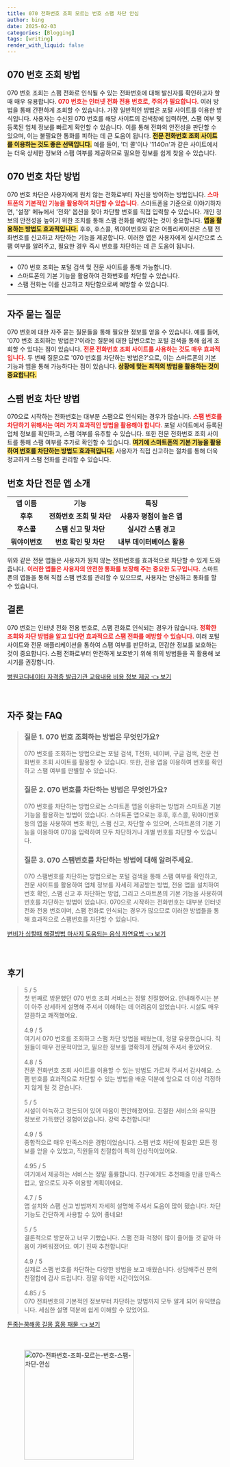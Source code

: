 ```yaml
---
title: 070 전화번호 조회 모르는 번호 스팸 차단 안심
author: bing
date: 2025-02-03
categories: [Blogging]
tags: [writing]
render_with_liquid: false
---
```



<h2 id='070번호조회'>070 번호 조회 방법</h2>

<p>070 번호 조회는 스팸 전화로 인식될 수 있는 전화번호에 대해 발신자를 확인하고자 할 때 매우 유용합니다. <b><span style="color: #ee2323;">070 번호는 인터넷 전화 전용 번호로, 주의가 필요합니다.</span></b> 여러 방법을 통해 간편하게 조회할 수 있습니다. 가장 일반적인 방법은 포털 사이트를 이용한 방식입니다. 사용자는 수신된 070 번호를 해당 사이트의 검색창에 입력하면, 스팸 여부 및 등록된 업체 정보를 빠르게 확인할 수 있습니다. 이를 통해 전화의 안전성을 판단할 수 있으며, 이는 불필요한 통화를 피하는 데 큰 도움이 됩니다. <b><span style="background-color: #ffe066;">전문 전화번호 조회 사이트를 이용하는 것도 좋은 선택입니다.</span></b> 예를 들어, '더 콜'이나 '114On'과 같은 사이트에서는 더욱 상세한 정보와 스팸 여부를 제공하므로 필요한 정보를 쉽게 찾을 수 있습니다.</p>

<h2 id='070번호차단'>070 번호 차단 방법</h2>

<p>070 번호 차단은 사용자에게 원치 않는 전화로부터 자신을 방어하는 방법입니다. <b><span style="color: #ee2323;">스마트폰의 기본적인 기능을 활용하여 차단할 수 있습니다.</span></b> 스마트폰을 기준으로 이야기하자면, '설정' 메뉴에서 '전화' 옵션을 찾아 차단할 번호를 직접 입력할 수 있습니다. 개인 정보의 안전성을 높이기 위한 조치를 통해 스팸 전화를 예방하는 것이 중요합니다. <b><span style="background-color: #ffe066;">앱을 활용하는 방법도 효과적입니다.</span></b> 후후, 후스콜, 뭐야이번호와 같은 어플리케이션은 스팸 전화번호를 신고하고 차단하는 기능을 제공합니다. 이러한 앱은 사용자에게 실시간으로 스팸 여부를 알려주고, 필요한 경우 즉시 번호를 차단하는 데 큰 도움이 됩니다.</p>

<hr />

<ul>
    <li>070 번호 조회는 포털 검색 및 전문 사이트를 통해 가능합니다.</li>
    <li>스마트폰의 기본 기능을 활용하여 전화번호를 차단할 수 있습니다.</li>
    <li>스팸 전화는 이를 신고하고 차단함으로써 예방할 수 있습니다.</li>
</ul>

<hr />

<h2 id='자주묻는질문'>자주 묻는 질문</h2>

<p>070 번호에 대한 자주 묻는 질문들을 통해 필요한 정보를 얻을 수 있습니다. 예를 들어, '070 번호 조회하는 방법은?'이라는 질문에 대한 답변으로는 포털 검색을 통해 쉽게 조회할 수 있다는 점이 있습니다. <b><span style="color: #ee2323;">전문 전화번호 조회 사이트를 사용하는 것도 매우 효과적입니다.</span></b> 두 번째 질문으로 '070 번호를 차단하는 방법은?'으로, 이는 스마트폰의 기본 기능과 앱을 통해 가능하다는 점이 있습니다. <b><span style="background-color: #ffe066;">상황에 맞는 최적의 방법을 활용하는 것이 중요합니다.</span></b></p>

<h2 id='스팸번호차단'>스팸 번호 차단 방법</h2>

<p>070으로 시작하는 전화번호는 대부분 스팸으로 인식되는 경우가 많습니다. <b><span style="color: #ee2323;">스팸 번호를 차단하기 위해서는 여러 가지 효과적인 방법을 활용해야 합니다.</span></b> 포털 사이트에서 등록된 업체 정보를 확인하고, 스팸 여부를 유추할 수 있습니다. 또한 전문 전화번호 조회 사이트를 통해 스팸 여부를 추가로 확인할 수 있습니다. <b><span style="background-color: #ffe066;">여기에 스마트폰의 기본 기능을 활용하여 번호를 차단하는 방법도 효과적입니다.</span></b> 사용자가 직접 신고하는 절차를 통해 더욱 정교하게 스팸 전화를 관리할 수 있습니다.</p>

<h2 id='번호차단전문앱'>번호 차단 전문 앱 소개</h2>

<table>
    <tr>
        <td style="text-align: center; height: 17px;"><b>앱 이름</b></td>
        <td style="text-align: center; height: 17px;"><b>기능</b></td>
        <td style="text-align: center; height: 17px;"><b>특징</b></td>
    </tr>
    <tr>
        <td style="text-align: center; height: 17px;"><b>후후</b></td>
        <td style="text-align: center; height: 17px;"><b>전화번호 조회 및 차단</b></td>
        <td style="text-align: center; height: 17px;"><b>사용자 평점이 높은 앱</b></td>
    </tr>
    <tr>
        <td style="text-align: center; height: 17px;"><b>후스콜</b></td>
        <td style="text-align: center; height: 17px;"><b>스팸 신고 및 차단</b></td>
        <td style="text-align: center; height: 17px;"><b>실시간 스팸 경고</b></td>
    </tr>
    <tr>
        <td style="text-align: center; height: 17px;"><b>뭐야이번호</b></td>
        <td style="text-align: center; height: 17px;"><b>번호 확인 및 차단</b></td>
        <td style="text-align: center; height: 17px;"><b>내부 데이터베이스 활용</b></td>
    </tr>
</table>

<p>위와 같은 전문 앱들은 사용자가 원치 않는 전화번호를 효과적으로 차단할 수 있게 도와줍니다. <b><span style="color: #ee2323;">이러한 앱들은 사용자의 안전한 통화를 보장해 주는 중요한 도구입니다.</span></b> 스마트폰의 앱들을 통해 직접 스팸 번호를 관리할 수 있으므로, 사용자는 안심하고 통화를 할 수 있습니다.</p>

<h2 id='결론'>결론</h2>

<p>070 번호는 인터넷 전화 전용 번호로, 스팸 전화로 인식되는 경우가 많습니다. <b><span style="color: #ee2323;">정확한 조회와 차단 방법을 알고 있다면 효과적으로 스팸 전화를 예방할 수 있습니다.</span></b> 여러 포털 사이트와 전문 애플리케이션을 통하여 스팸 여부를 판단하고, 민감한 정보를 보호하는 것이 중요합니다. 스팸 전화로부터 안전하게 보호받기 위해 위의 방법들을 꼭 활용해 보시기를 권장합니다.</p>


<p><a class="click-button" title="병원코디네이터 자격증 발급기관 교육내용 비용 정보 제공" href="https://aptwhite.github.io/posts/%EB%B3%91%EC%9B%90%EC%BD%94%EB%94%94%EB%84%A4%EC%9D%B4%ED%84%B0-%EC%9E%90%EA%B2%A9%EC%A6%9D-%EB%B0%9C%EA%B8%89%EA%B8%B0%EA%B4%80-%EA%B5%90%EC%9C%A1%EB%82%B4%EC%9A%A9-%EB%B9%84%EC%9A%A9-%EC%A0%95%EB%B3%B4-%EC%A0%9C%EA%B3%B5/" rel="dofollow">병원코디네이터 자격증 발급기관 교육내용 비용 정보 제공 👈 보기</a></p><br>
<h2 id='자주_찾는_FAQ'>자주 찾는 FAQ</h2>
<div itemscope="" itemtype="https://schema.org/FAQPage"> 
<blockquote> 
<div itemscope="" itemprop="mainEntity" itemtype="https://schema.org/Question"> 
<h3 itemprop="name">질문 1. 070 번호 조회하는 방법은 무엇인가요?</h3> 
<div itemscope="" itemprop="acceptedAnswer" itemtype="https://schema.org/Answer"> 
<span itemprop="text"> 
<p>070 번호를 조회하는 방법으로는 포털 검색, T전화, 네이버, 구글 검색, 전문 전화번호 조회 사이트를 활용할 수 있습니다. 또한, 전용 앱을 이용하여 번호를 확인하고 스팸 여부를 판별할 수 있습니다.</p> 
</span> 
</div> 
</div> 
<div itemscope="" itemprop="mainEntity" itemtype="https://schema.org/Question"> 
<h3 itemprop="name">질문 2. 070 번호를 차단하는 방법은 무엇인가요?</h3> 
<div itemscope="" itemprop="acceptedAnswer" itemtype="https://schema.org/Answer"> 
<span itemprop="text"> 
<p>070 번호를 차단하는 방법으로는 스마트폰 앱을 이용하는 방법과 스마트폰 기본 기능을 활용하는 방법이 있습니다. 스마트폰 앱으로는 후후, 후스콜, 뭐야이번호 등의 앱을 사용하여 번호 확인, 스팸 신고, 차단할 수 있으며, 스마트폰의 기본 기능을 이용하여 070을 입력하여 모두 차단하거나 개별 번호를 차단할 수 있습니다.</p> 
</span> 
</div> 
</div> 
<div itemscope="" itemprop="mainEntity" itemtype="https://schema.org/Question"> 
<h3 itemprop="name">질문 3. 070 스팸번호를 차단하는 방법에 대해 알려주세요.</h3> 
<div itemscope="" itemprop="acceptedAnswer" itemtype="https://schema.org/Answer"> 
<span itemprop="text"> 
<p>070 스팸번호를 차단하는 방법으로는 포털 검색을 통해 스팸 여부를 확인하고, 전문 사이트를 활용하여 업체 정보를 자세히 제공받는 방법, 전용 앱을 설치하여 번호 확인, 스팸 신고 후 차단하는 방법, 그리고 스마트폰의 기본 기능을 사용하여 번호를 차단하는 방법이 있습니다. 070으로 시작하는 전화번호는 대부분 인터넷 전화 전용 번호이며, 스팸 전화로 인식되는 경우가 많으므로 이러한 방법들을 통해 효과적으로 스팸번호를 차단할 수 있습니다.</p> 
</span> 
</div> 
</div> 
</blockquote> 
</div>
<p><a class="click-button" title="변비가 심할때 해결방법 마사지 도움되는 음식 자연요법" href="https://aptwhite.github.io/posts/%EB%B3%80%EB%B9%84%EA%B0%80-%EC%8B%AC%ED%95%A0%EB%95%8C-%ED%95%B4%EA%B2%B0%EB%B0%A9%EB%B2%95-%EB%A7%88%EC%82%AC%EC%A7%80-%EB%8F%84%EC%9B%80%EB%90%98%EB%8A%94-%EC%9D%8C%EC%8B%9D-%EC%9E%90%EC%97%B0%EC%9A%94%EB%B2%95/" rel="dofollow">변비가 심할때 해결방법 마사지 도움되는 음식 자연요법 👈 보기</a></p><br>
<h2 id='후기'>후기</h2>
<div itemscope itemtype="https://schema.org/Product">
  <blockquote>
  <div itemprop="review" itemscope itemtype="https://schema.org/Review">
      <div itemprop="reviewRating" itemscope itemtype="https://schema.org/Rating"> <span itemprop="ratingValue">5</span> / <span itemprop="bestRating">5</span> </div>
      <span itemprop="reviewBody">첫 번째로 방문했던 070 번호 조회 서비스는 정말 친절했어요. 안내해주시는 분이 아주 상세하게 설명해 주셔서 이해하는 데 어려움이 없었습니다. 시설도 매우 깔끔하고 쾌적했어요.</span>
  </div>
  <br>
  <div itemprop="review" itemscope itemtype="https://schema.org/Review">
      <div itemprop="reviewRating" itemscope itemtype="https://schema.org/Rating"> <span itemprop="ratingValue">4.9</span> / <span itemprop="bestRating">5</span> </div>
      <span itemprop="reviewBody">여기서 070 번호를 조회하고 스팸 차단 방법을 배웠는데, 정말 유용했습니다. 직원들이 매우 전문적이었고, 필요한 정보를 명확하게 전달해 주셔서 좋았어요.</span>
  </div>
  <br>
  <div itemprop="review" itemscope itemtype="https://schema.org/Review">
      <div itemprop="reviewRating" itemscope itemtype="https://schema.org/Rating"> <span itemprop="ratingValue">4.8</span> / <span itemprop="bestRating">5</span> </div>
      <span itemprop="reviewBody">전문 전화번호 조회 사이트를 이용할 수 있는 방법도 가르쳐 주셔서 감사해요. 스팸 번호를 효과적으로 차단할 수 있는 방법을 배운 덕분에 앞으로 더 이상 걱정하지 않게 될 것 같습니다.</span>
  </div>
  <br>
  <div itemprop="review" itemscope itemtype="https://schema.org/Review">
      <div itemprop="reviewRating" itemscope itemtype="https://schema.org/Rating"> <span itemprop="ratingValue">5</span> / <span itemprop="bestRating">5</span> </div>
      <span itemprop="reviewBody">시설이 아늑하고 정돈되어 있어 마음이 편안해졌어요. 친절한 서비스와 유익한 정보로 가득했던 경험이었습니다. 강력 추천합니다!</span>
  </div>
  <br>
  <div itemprop="review" itemscope itemtype="https://schema.org/Review">
      <div itemprop="reviewRating" itemscope itemtype="https://schema.org/Rating"> <span itemprop="ratingValue">4.9</span> / <span itemprop="bestRating">5</span> </div>
      <span itemprop="reviewBody">종합적으로 매우 만족스러운 경험이었습니다. 스팸 번호 차단에 필요한 모든 정보를 얻을 수 있었고, 직원들의 친절함이 특히 인상적이었어요.</span>
  </div>
  <br>
  <div itemprop="review" itemscope itemtype="https://schema.org/Review">
      <div itemprop="reviewRating" itemscope itemtype="https://schema.org/Rating"> <span itemprop="ratingValue">4.95</span> / <span itemprop="bestRating">5</span> </div>
      <span itemprop="reviewBody">여기에서 제공하는 서비스는 정말 훌륭합니다. 친구에게도 추천해줄 만큼 만족스럽고, 앞으로도 자주 이용할 계획이에요.</span>
  </div>
  <br>
  <div itemprop="review" itemscope itemtype="https://schema.org/Review">
      <div itemprop="reviewRating" itemscope itemtype="https://schema.org/Rating"> <span itemprop="ratingValue">4.7</span> / <span itemprop="bestRating">5</span> </div>
      <span itemprop="reviewBody">앱 설치와 스팸 신고 방법까지 자세히 설명해 주셔서 도움이 많이 됐습니다. 차단 기능도 간단하게 사용할 수 있어 좋네요!</span>
  </div>
  <br>
  <div itemprop="review" itemscope itemtype="https://schema.org/Review">
      <div itemprop="reviewRating" itemscope itemtype="https://schema.org/Rating"> <span itemprop="ratingValue">5</span> / <span itemprop="bestRating">5</span> </div>
      <span itemprop="reviewBody">결론적으로 방문하고 너무 기뻤습니다. 스팸 전화 걱정이 많이 줄어들 것 같아 마음이 가벼워졌어요. 여기 진짜 추천합니다!</span>
  </div>
  <br>
  <div itemprop="review" itemscope itemtype="https://schema.org/Review">
      <div itemprop="reviewRating" itemscope itemtype="https://schema.org/Rating"> <span itemprop="ratingValue">4.9</span> / <span itemprop="bestRating">5</span> </div>
      <span itemprop="reviewBody">실제로 스팸 번호를 차단하는 다양한 방법을 보고 배웠습니다. 상담해주신 분의 친절함에 감사 드립니다. 정말 유익한 시간이었어요.</span>
  </div>
  <br>
  <div itemprop="review" itemscope itemtype="https://schema.org/Review">
      <div itemprop="reviewRating" itemscope itemtype="https://schema.org/Rating"> <span itemprop="ratingValue">4.85</span> / <span itemprop="bestRating">5</span> </div>
      <span itemprop="reviewBody">070 전화번호의 기본적인 정보부터 차단하는 방법까지 모두 알게 되어 유익했습니다. 세심한 설명 덕분에 쉽게 이해할 수 있었어요.</span>
  </div>
  </blockquote>
</div>
<p><a class="click-button" title="돈줍는꿈해몽 길몽 흉몽 재물" href="https://aptwhite.github.io/posts/%EB%8F%88%EC%A4%8D%EB%8A%94%EA%BF%88%ED%95%B4%EB%AA%BD-%EA%B8%B8%EB%AA%BD-%ED%9D%89%EB%AA%BD-%EC%9E%AC%EB%AC%BC/" rel="dofollow">돈줍는꿈해몽 길몽 흉몽 재물 👈 보기</a></p><br>
<figure class="image"><img src="https://aptwhite.github.io/assets/img/thumbnail/070-전화번호-조회-모르는-번호-스팸-차단-안심.webp" alt="070-전화번호-조회-모르는-번호-스팸-차단-안심" width="256" height="256"></figure>